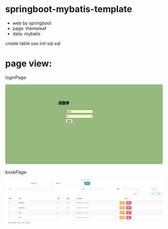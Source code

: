 # springboot-mybatis-template
- web by springboot 
- page: themeleaf
- data: mybatis

create table use init sql.sql
# page view:

loginPage:
<p>
<img src="https://github.com/luyaozhang/springboot-mybatis-template/blob/master/sample/1.png" width="800px">
</p>
bookPage:
<p>
<img src="https://github.com/luyaozhang/springboot-mybatis-template/blob/master/sample/2.png" width="800px">
</p>
